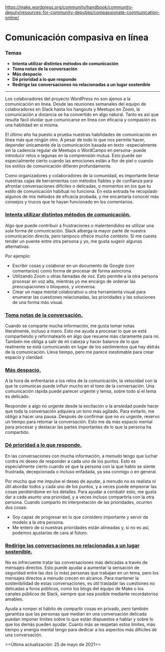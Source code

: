 https://make.wordpress.org/community/handbook/community-deputy/resources-for-community-deputies/compassionate-communication-online/

# Comunicación compasiva en línea

### Temas
- **Intenta utilizar distintos métodos de comunicación**
- **Toma notas de la conversación**
- **Más despacio**
- **Dé prioridad a lo que responde**
- **Redirige las conversaciones no relacionadas a un lugar sostenible**

---

Los colaboradores del proyecto WordPress no son ajenos a la comunicación en línea. Desde las reuniones semanales del equipo de colaboradores en Slack hasta los hangouts y Meetups en Zoom, la comunicación a distancia se ha convertido en algo natural. Tanto es así que resulta fácil olvidar que comunicarse en línea con eficacia y compasión es una habilidad en sí misma.

El último año ha puesto a prueba nuestras habilidades de comunicación en línea más que ningún otro. A pesar de todo lo que nos permite hacer, depender únicamente de la comunicación basada en texto -especialmente sin la cadencia regular de Meetups o WordCamps en persona- puede introducir retos o lagunas en la comprensión mutua. Esto puede ser especialmente cierto cuando las emociones están a flor de piel o cuando los estilos de comunicación difieren profundamente.

Como organizadores y colaboradores de la comunidad, es importante llenar nuestras cajas de herramientas con métodos fiables y de confianza para afrontar conversaciones difíciles o delicadas, o momentos en los que tu estilo de comunicación habitual no funciona. En esta entrada he recopilado algunos de mis métodos de eficacia probada, y me encantaría conocer más consejos y trucos que te hayan funcionado en los comentarios.

### [**Intenta utilizar distintos métodos de comunicación.**](https://make.wordpress.org/community/handbook/community-deputy/resources-for-community-deputies/compassionate-communication-online/#try-using-different-methods-of-communication)

Algo que puede contribuir a frustraciones o malentendidos es utilizar una sola forma de comunicación. Slack alberga la mayor parte de nuestra comunicación directa, pero tampoco ofrece mucho contexto. Si me cuesta tender un puente entre otra persona y yo, me gusta sugerir algunas alternativas.

Por ejemplo:

- Escribir cosas y colaborar en un documento de Google (con comentarios) como forma de procesar de forma asíncrona.
- Utilizando Zoom u otras llamadas de voz. Esto permite a la otra persona procesar en voz alta, mientras yo me encargo de ordenar las preocupaciones o bloqueos, y viceversa.
- Crear un mapa mental colaborativo u otra herramienta visual para enumerar las cuestiones relacionadas, las prioridades y las soluciones de una forma más visual.

### [**Toma notas de la conversación.**](https://make.wordpress.org/community/handbook/community-deputy/resources-for-community-deputies/compassionate-communication-online/#take-notes-on-the-conversation)

Cuando se comparte mucha información, me gusta tomar notas literalmente, incluso a mano. Esto me ayuda a procesar lo que se está compartiendo y reformatearlo en algo que resuene más claramente para mí. También me obliga a salir de mi cabeza y hacer balance de lo que realmente se está comunicando en lugar de los sentimientos que hay detrás de la comunicación. Lleva tiempo, pero me parece inestimable para crear espacio y claridad.

### [**Más despacio.**](https://make.wordpress.org/community/handbook/community-deputy/resources-for-community-deputies/compassionate-communication-online/#slow-down)

A la hora de enfrentarse a los retos de la comunicación, la velocidad con la que te comunicas puede influir mucho en el tono de la conversación. Una comunicación rápida puede parecer urgente y tensa, sobre todo si el tema es delicado.

Responder a algo no urgente desde la excitación o la ansiedad puede hacer que toda la conversación adquiera un tono más agitado. Para evitarlo, me obligo a hacer una pausa. Después de confirmar que no _es_ urgente, reservo un tiempo para retomar la conversación. Esto me da más espacio mental para procesar y destacar las partes importantes de lo que la persona ha compartido.

### [**Dé prioridad a lo que responde.**](https://make.wordpress.org/community/handbook/community-deputy/resources-for-community-deputies/compassionate-communication-online/#prioritize-what-you-respond-to)

En las conversaciones con mucha información, a menudo tengo que luchar contra mi deseo de responder a cada uno de los puntos. Esto es especialmente cierto cuando sé que la persona con la que hablo se siente frustrada, decepcionada o incluso enfadada, ya sea conmigo o en general.

Por mucho que me impulse el deseo de ayudar, a menudo no es realista ni útil abordar todos y cada uno de los puntos, y a veces puede empeorar las cosas perdiéndome en los detalles. Para ayudar a combatir esto, me gusta dar a cada asunto una prioridad, y a veces incluso compartirla con la otra persona. Cuando comparto mi interpretación de las prioridades, ocurren dos cosas:

- Soy capaz de progresar en lo que considero importante y servir de modelo a la otra persona.
- Me entero de si nuestras prioridades están alineadas y, si no es así, podemos ajustarlas de cara al futuro.

### [**Redirige las conversaciones no relacionadas a un lugar sostenible.**](https://make.wordpress.org/community/handbook/community-deputy/resources-for-community-deputies/compassionate-communication-online/#redirect-unrelated-conversations-to-a-sustainable-location)

No es infrecuente tratar las conversaciones más delicadas a través de mensajes directos. Esto puede ayudar a aumentar la sensación de seguridad entre las dos (o más) personas que trabajan en un tema, pero los mensajes directos a menudo crecen en alcance. Para mantener la sostenibilidad de estas conversaciones, es útil trasladar las cuestiones no delicadas a foros públicos, como los blogs del equipo de Make o los canales públicos de Slack, siempre que sea posible mediante recordatorios amables.

Ayuda a romper el hábito de compartir cosas en privado, pero también garantiza que las personas que median en una conversación delicada puedan imponer límites sobre lo que están dispuestos a hablar y sobre lo que los demás pueden ayudar. Cuanto más se respetan estos límites, más tiempo y energía mental tengo para dedicar a los aspectos más difíciles de una conversación.

==Última actualización: 25 de mayo de 2021==